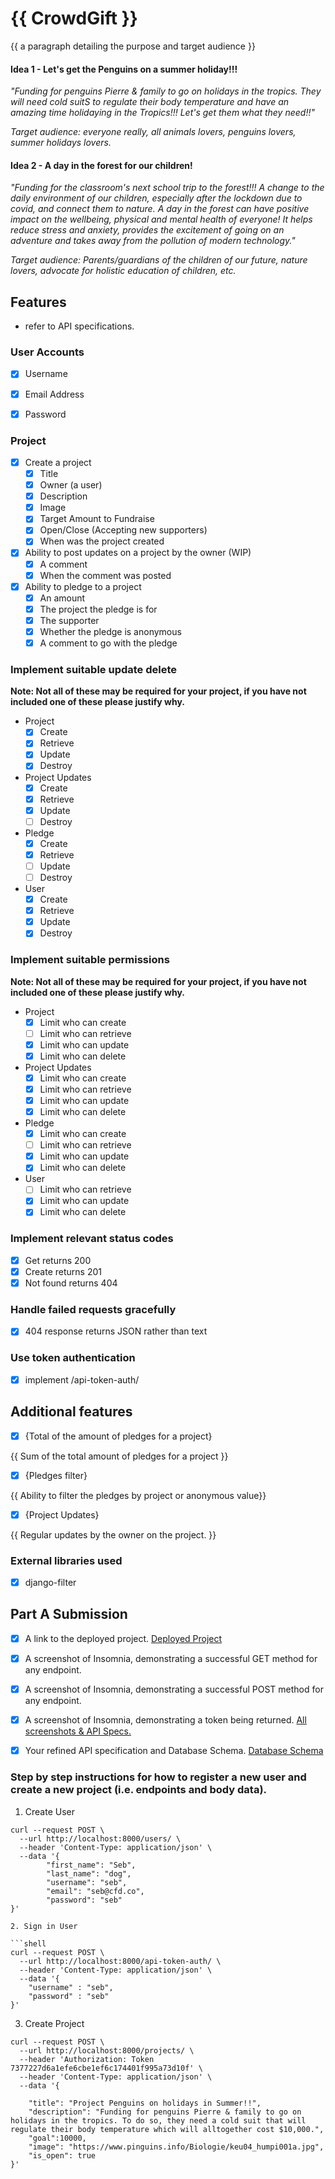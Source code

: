 # {{ CrowdGift }}


{{ a paragraph detailing the purpose and target audience }}

#### Idea 1 - Let's get the Penguins on a summer holiday!!!
_"Funding for penguins Pierre & family to go on holidays in the tropics. They will need cold suitS to regulate their body temperature and have an amazing time holidaying in the Tropics!!! Let's get them what they need!!"_

_Target audience: everyone really, all animals lovers, penguins lovers, summer holidays lovers._

#### Idea 2 - A day in the forest for our children!
_"Funding for the classroom's next school trip to the forest!!! A change to the daily environment of our children, especially after the lockdown due to covid, and connect them to nature. A day in the forest can have positive impact on the wellbeing, physical and mental health of everyone! It helps reduce stress and anxiety, provides the excitement of going on an adventure and takes away from the pollution of modern technology."_

_Target audience: Parents/guardians of the children of our future, nature lovers, advocate for holistic education of children, etc._



## Features
- refer to API specifications.

### User Accounts

- [X] Username
- [X] Email Address
- [X] Password


### Project

- [X] Create a project
  - [X] Title
  - [X] Owner (a user)
  - [X] Description
  - [X] Image
  - [X] Target Amount to Fundraise
  - [X] Open/Close (Accepting new supporters)
  - [X] When was the project created

- [X] Ability to post updates on a project by the owner (WIP)
  - [X] A comment
  - [X] When the comment was posted

- [X] Ability to pledge to a project
  - [X] An amount
  - [X] The project the pledge is for
  - [X] The supporter
  - [X] Whether the pledge is anonymous
  - [X] A comment to go with the pledge
  
### Implement suitable update delete

**Note: Not all of these may be required for your project, if you have not included one of these please justify why.**

- Project
  - [X] Create
  - [X] Retrieve
  - [X] Update
  - [X] Destroy

- Project Updates
  - [X] Create
  - [X] Retrieve
  - [X] Update
  - [ ] Destroy
  
- Pledge
  - [X] Create
  - [X] Retrieve
  - [ ] Update
  - [ ] Destroy

- User
  - [X] Create
  - [X] Retrieve
  - [X] Update
  - [X] Destroy

### Implement suitable permissions

**Note: Not all of these may be required for your project, if you have not included one of these please justify why.**

- Project
  - [X] Limit who can create
  - [ ] Limit who can retrieve
  - [X] Limit who can update
  - [X] Limit who can delete
- Project Updates
  - [X] Limit who can create
  - [x] Limit who can retrieve
  - [X] Limit who can update
  - [x] Limit who can delete
- Pledge
  - [X] Limit who can create
  - [ ] Limit who can retrieve
  - [X] Limit who can update
  - [x] Limit who can delete
- User
  - [ ] Limit who can retrieve 
  - [X] Limit who can update
  - [X] Limit who can delete

### Implement relevant status codes

- [X] Get returns 200
- [X] Create returns 201
- [X] Not found returns 404

### Handle failed requests gracefully 

- [X] 404 response returns JSON rather than text

### Use token authentication

- [X] implement /api-token-auth/

## Additional features

- [X] {Total of the amount of pledges for a project}

{{ Sum of the total amount of pledges for a project }}

- [X] {Pledges filter}

{{ Ability to filter the pledges by project or anonymous value}}

- [X] {Project Updates}

{{ Regular updates by the owner on the project. }}

### External libraries used

- [x] django-filter


## Part A Submission 

- [x] A link to the deployed project. 
        [Deployed Project](https://green-surf-5691.fly.dev/ "Deployed Project.")

- [x] A screenshot of Insomnia, demonstrating a successful GET method for any endpoint.
- [x] A screenshot of Insomnia, demonstrating a successful POST method for any endpoint.
- [x] A screenshot of Insomnia, demonstrating a token being returned.
        [All screenshots & API Specs.](https://github.com/SheCodesAus/she-codes-crowdfunding-api-project-alanychan/blob/main/AlanyChan-Django-Crowdfunding-API-Project.docx "Screenshots & API Specs.")
        
- [x] Your refined API specification and Database Schema.
        [Database Schema](https://dbdiagram.io/d/63dbc3e6296d97641d7e00ca "Database Schema.")

### Step by step instructions for how to register a new user and create a new project (i.e. endpoints and body data).

1. Create User

```shell
curl --request POST \
  --url http://localhost:8000/users/ \
  --header 'Content-Type: application/json' \
  --data '{
		"first_name": "Seb",
		"last_name": "dog",
		"username": "seb",
		"email": "seb@cfd.co",
		"password": "seb"
}'

2. Sign in User

```shell
curl --request POST \
  --url http://localhost:8000/api-token-auth/ \
  --header 'Content-Type: application/json' \
  --data '{
	"username" : "seb",
	"password" : "seb"
}'
```

3. Create Project

```shell
curl --request POST \
  --url http://localhost:8000/projects/ \
  --header 'Authorization: Token 7377227d6a1efe6cbe1ef6c174401f995a73d10f' \
  --header 'Content-Type: application/json' \
  --data '{
	
	"title": "Project Penguins on holidays in Summer!!",
	"description": "Funding for penguins Pierre & family to go on holidays in the tropics. To do so, they need a cold suit that will regulate their body temperature which will alltogether cost $10,000.",
	"goal":10000,
	"image": "https://www.pinguins.info/Biologie/keu04_humpi001a.jpg",
	"is_open": true
}'
```
